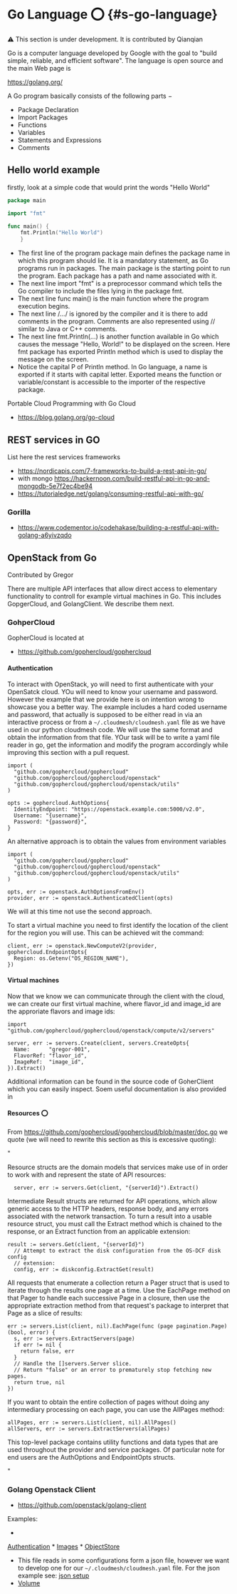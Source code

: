 # Go Language :o: {#s-go-language}

:warning: This section is under development. It is contributed by Qianqian

Go is a computer language developed by Google with the goal 
to "build simple, 
reliable, and efficient software". 
The language is open source and the main Web page is


https://golang.org/

  A Go program basically consists of the following parts −

* Package Declaration
* Import Packages
* Functions
* Variables
* Statements and Expressions
* Comments
## Hello world example
firstly, look at a simple code that would print the words "Hello World" 

```go 
package main

import "fmt"

func main() {
	fmt.Println("Hello World")
    }
```
* The first line of the program package main defines the package name in which this program should lie. It is a mandatory statement, as Go programs run in packages. The main package is the starting point to run the program. Each package has a path and name associated with it.
* The next line import "fmt" is a preprocessor command which tells the Go compiler to include the files lying in the package fmt.
* The next line func main() is the main function where the program execution begins.
* The next line /*...*/ is ignored by the compiler and it is there to add comments in the program. Comments are also represented using // similar to Java or C++ comments.
* The next line fmt.Println(...) is another function available in Go which causes the message "Hello, World!" to be displayed on the screen. Here fmt package has exported Println method which is used to display the message on the screen.
* Notice the capital P of Println method. In Go language, a name is exported if it starts with capital letter. Exported means the function or variable/constant is accessible to the importer of the respective package.



Portable Cloud Programming with Go Cloud

* <https://blog.golang.org/go-cloud>

## REST services in GO

List here the rest services frameworks

* <https://nordicapis.com/7-frameworks-to-build-a-rest-api-in-go/>
* with mongo <https://hackernoon.com/build-restful-api-in-go-and-mongodb-5e7f2ec4be94>
* <https://tutorialedge.net/golang/consuming-restful-api-with-go/>

### Gorilla

* <https://www.codementor.io/codehakase/building-a-restful-api-with-golang-a6yivzqdo>

## OpenStack from Go

Contributed by Gregor

There are multiple API interfaces that allow direct access to
elementary functionality to controll for example virtual machines in
Go. This includes GopgerCloud, and GolangClient. We describe them next.

### GohperCloud

GopherCloud is located at

* <https://github.com/gophercloud/gophercloud>

#### Authentication

To interact with OpenStack, yo will need to first authenticate with
your OpenSatck cloud. YOu will need to know your username and
password. However the example that we provide here is on intention
wrong to showcase you a better way. The example includes a hard coded
username and password, that actually is supposed to be either read in
via an interactive process or from a `~/.cloudmesh/cloudmesh.yaml`
file as we have used in our python cloudmesh code. We will use the
same format and obtain the information from that file. YOur task will
be to write a yaml file reader in go, get the information and modify
the program accordingly while improving this section with a pull
request.

```
import (
  "github.com/gophercloud/gophercloud"
  "github.com/gophercloud/gophercloud/openstack"
  "github.com/gophercloud/gophercloud/openstack/utils"
)

opts := gophercloud.AuthOptions{
  IdentityEndpoint: "https://openstack.example.com:5000/v2.0",
  Username: "{username}",
  Password: "{password}",
}
```

An alternative approach is to obtain the values from environment
variables

```
import (
  "github.com/gophercloud/gophercloud"
  "github.com/gophercloud/gophercloud/openstack"
  "github.com/gophercloud/gophercloud/openstack/utils"
)

opts, err := openstack.AuthOptionsFromEnv()
provider, err := openstack.AuthenticatedClient(opts)
```

We will at this time not use the second approach.

To start a virtual machine you need to first identify the location of
the client for the region you will use. This can be achieved wit the
command:

```
client, err := openstack.NewComputeV2(provider, gophercloud.EndpointOpts{
  Region: os.Getenv("OS_REGION_NAME"),
})
```

#### Virtual machines

Now that we know we can communicate through the client with the cloud,
we can create our first virtual machine, where flavor_id and image_id
are the approriate flavors and image ids:


```
import "github.com/gophercloud/gophercloud/openstack/compute/v2/servers"

server, err := servers.Create(client, servers.CreateOpts{
  Name:      "gregor-001",
  FlavorRef: "flavor_id",
  ImageRef:  "image_id",
}).Extract()
```

Additional information can be found in the source code of GoherClient
which you can easily inspect. Soem useful documentation is also
provided in


#### Resources :o:

From <https://github.com/gophercloud/gophercloud/blob/master/doc.go>
we quote (we will need to rewrite this section as this is excessive quoting):

"

Resource structs are the domain models that services make use of in order
to work with and represent the state of API resources:

```
  server, err := servers.Get(client, "{serverId}").Extract()
  ```
  
Intermediate Result structs are returned for API operations, which allow
generic access to the HTTP headers, response body, and any errors associated
with the network transaction. To turn a result into a usable resource struct,
you must call the Extract method which is chained to the response, or an
Extract function from an applicable extension:

```
result := servers.Get(client, "{serverId}")
  // Attempt to extract the disk configuration from the OS-DCF disk config
  // extension:
  config, err := diskconfig.ExtractGet(result)
```
  
All requests that enumerate a collection return a Pager struct that is used to
iterate through the results one page at a time. Use the EachPage method on that
Pager to handle each successive Page in a closure, then use the appropriate
extraction method from that request's package to interpret that Page as a slice
of results:

```
err := servers.List(client, nil).EachPage(func (page pagination.Page) (bool, error) {
  s, err := servers.ExtractServers(page)
  if err != nil {
    return false, err
  }
  // Handle the []servers.Server slice.
  // Return "false" or an error to prematurely stop fetching new pages.
  return true, nil
})
```

If you want to obtain the entire collection of pages without doing any
intermediary processing on each page, you can use the AllPages method:

```
allPages, err := servers.List(client, nil).AllPages()
allServers, err := servers.ExtractServers(allPages)
```
    
This top-level package contains utility functions and data types that are used
throughout the provider and service packages. Of particular note for end users
are the AuthOptions and EndpointOpts structs.

"



### Golang Openstack Client

* <https://github.com/openstack/golang-client>

Examples:

*
[Authentication](https://github.com/openstack/golang-client/blob/master/examples/authentication/authentication.go)
*
[Images](https://github.com/openstack/golang-client/blob/master/examples/image/image.go)
*
[ObjectStore](https://github.com/openstack/golang-client/blob/master/examples/objectstorage/objectstorage.go)
* This file reads in some configurations form a json file, however we
  want to develop one for our `~/.cloudmesh/cloudmesh.yaml` file. For
  the json example see:
  [json setup](https://github.com/openstack/golang-client/blob/master/examples/setup/setup.go)
* [Volume](https://github.com/openstack/golang-client/blob/master/examples/volume/volume.go)


